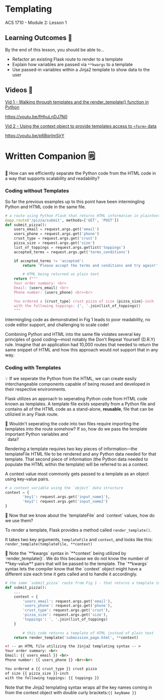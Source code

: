 # Templating

ACS 1710 - Module 2: Lesson 1

## Learning Outcomes 💫

By the end of this lesson, you should be able to...

- Refactor an existing Flask route to render to a template
- Explain how variables are passed via `**kwargs` to a template
- Use passed-in variables within a Jinja2 template to show data to the user

## Videos 🎥

[Vid 1 - Walking through templates and the render_template() function in Python](https://file.notion.so/f/f/6004cc36-d69e-461f-a1c5-8e5078ac8f6b/1a93f993-1970-4ed6-9400-d668b657a5cc/7_Templates_Introduction.mov?table=block&id=7a83b83e-173b-481d-a738-1806390c3588&spaceId=6004cc36-d69e-461f-a1c5-8e5078ac8f6b&expirationTimestamp=1728064800000&signature=aky--IprgXrRGmuKFJhXvhpq7eJ9AmcfuO3Zt7I46Q4&downloadName=7_Templates_Introduction.mov)

https://youtu.be/fHhuLnDJ7N0

[Vid 2 - Using the context object to provide templates access to `<form>` data](https://file.notion.so/f/f/6004cc36-d69e-461f-a1c5-8e5078ac8f6b/b40b6759-49cb-47e5-b6fd-bd83efe51344/8_Context_Object.mov?table=block&id=8957e9b6-75ac-4ebc-9238-6c3088d1aadb&spaceId=6004cc36-d69e-461f-a1c5-8e5078ac8f6b&expirationTimestamp=1728064800000&signature=hbED_JPFsbVw4tyw0X-WhoH-xO8YUjIqWJfsguz5INk&downloadName=8_Context_Object.mov)

https://youtu.be/p6BqrImSjrY

<!-- # Exercises 💪

Complete the challenges in [this repl.it](https://repl.it/team/WebArchitecture/Module-201JinjaRefactor) and submit your work. -->

# Written Companion 🗒

<aside>
🤔 How can we efficiently separate the Python code from the HTML code in a way that supports scalability and readability?

</aside>

### Coding without Templates

So far the previous examples up to this point have been intermingling Python and HTML code in the same file.

```python
# a route using Python Flask that returns HTML information in plaintext form
@app.route('/pizza/submit', methods=['GET', 'POST'])
def submit_pizza():
    users_email = request.args.get('email')
    users_phone = request.args.get('phone')
    crust_type = request.args.get('crust')
    pizza_size = request.args.get('size')
    list_of_toppings = request.args.getlist('toppings')
    accepted_terms = request.args.get('terms_conditions')

    if accepted_terms != 'accepted':
        return 'Please accept the terms and conditions and try again!'

		# HTML being returned as plain text
    return f"""
    Your order summary: <br>
    Email: {users_email} <br>
    Phone number: {users_phone} <br><br>

    You ordered a {crust_type} crust pizza of size {pizza_size}-inch
    with the following toppings: {', '.join(list_of_toppings)}
    """
```

Intermingling code as demonstrated in Fig 1 leads to poor readability, no code editor support, and challenging to scale code!

Combining Python and HTML into the same file violates several key principles of good coding—most notably the Don't Repeat Yourself (D.R.Y) rule. Imagine that an application had 10,000 routes that needed to return the same snippet of HTML and how this approach would not support that in any way.

### Coding with Templates

<aside>
💡 If we seperate the Python from the HTML, we can create easily interchangeable components capable of being reused and developed in their respective environments.

</aside>

Flask utilizes an approach to seperating Python code from HTML code known as templates. A template file exists seperatly from a Python file and contains all of the HTML code as a stand-alone, **reusable**, file that can be utilizied in any Flask route.

<aside>
🤔 Wouldn't seperating the code into two files require importing the templates into the route somehow? If so, how do we pass the template important Python variables and `<form>` data?

</aside>

Rendering a template requires two key pieces of information—the templateFile HTML file to be rendered and any Python data needed for that template. That second piece of information (the Python data needed to populate the HTML within the template) will be referred to as a context.

A context value most commonly gets passed to a template as an object using key-value pairs. 

```python
# a context variable using the `object` data structure
context = {
		'key1': request.args.get('input_name1'),
		'key2': request.args.get('input_name2')
}
```

<aside>
🤔 Now that we know about the `templateFile` and `context` values, how do we use them?

</aside>

To render a template, Flask provides a method called `render_template()`.

It takes two key arguments, `templateFile` and `context`, and looks like this: `render_template(templateFile, **context)`

<aside>
🚨 Note the `**kwargs` syntax in `**context` being utilized by `render_template()`. We do this because we do not know the number of **key-value** pairs that will be passed to the template. The `**kwargs` syntax lets the compiler know that the `context` object might have a different size each time it gets called and to handle it accordingly.

</aside>

```python
# the same `submit_pizza` route from Fig 1 - that returns a template instead of raw HTML
def submit_pizza():
    ...
    context = {
        'users_email': request.args.get('email'),
        'users_phone': request.args.get('phone'),
        'crust_type': request.args.get('crust'),
        'pizza_size': request.args.get('size'),
        'toppings': ', '.join(list_of_toppings)
    }
		
		# this code returns a template of HTML instead of plain text
    return render_template('submission_page.html', **context)
```

```html
<! -- an HTML file utilizing the Jinja2 templating syntax -- >
Your order summary: <br>
Email: {{ users_email }} <br>
Phone number: {{ users_phone }} <br><br>

You ordered a {{ crust_type }} crust pizza 
of size {{ pizza_size }}-inch
with the following toppings: {{ toppings }}
```

Note that the Jinja2 templating syntax wraps all the key names coming in from the context object with double curly brackets:`{{ keyName }}`

